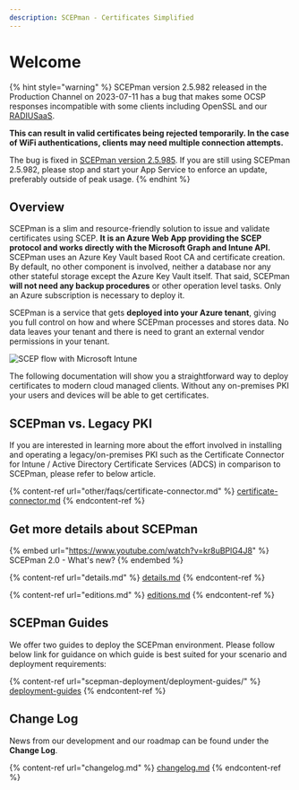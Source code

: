 ```yaml
---
description: SCEPman - Certificates Simplified
---
```


# Welcome

{% hint style="warning" %}
SCEPman version 2.5.982 released in the Production Channel on 2023-07-11 has a bug that makes some OCSP responses incompatible with some clients including OpenSSL and our [RADIUSaaS](https://www.radius-as-a-service.com/).&#x20;

**This can result in valid certificates being rejected temporarily. In the case of WiFi authentications, clients may need multiple connection attempts.**

The bug is fixed in [SCEPman version 2.5.985](changelog.md#scepman-2.5.895). If you are still using SCEPman 2.5.982, please stop and start your App Service to enforce an update, preferably outside of peak usage.
{% endhint %}

## Overview

SCEPman is a slim and resource-friendly solution to issue and validate certificates using SCEP. **It is an Azure Web App providing the SCEP protocol and works directly with the Microsoft Graph and Intune API.** SCEPman uses an Azure Key Vault based Root CA and certificate creation. By default, no other component is involved, neither a database nor any other stateful storage except the Azure Key Vault itself. That said, SCEPman **will not need any backup procedures** or other operation level tasks. Only an Azure subscription is necessary to deploy it.

SCEPman is a service that gets **deployed into your Azure tenant**, giving you full control on how and where SCEPman processes and stores data. No data leaves your tenant and there is need to grant an external vendor permissions in your tenant.

![SCEP flow with Microsoft Intune](.gitbook/assets/scepman-flowchart.webp)

The following documentation will show you a straightforward way to deploy certificates to modern cloud managed clients. Without any on-premises PKI your users and devices will be able to get certificates.

## SCEPman vs. Legacy PKI

If you are interested in learning more about the effort involved in installing and operating a legacy/on-premises PKI such as the Certificate Connector for Intune / Active Directory Certificate Services (ADCS) in comparison to SCEPman, please refer to below article.

{% content-ref url="other/faqs/certificate-connector.md" %}
[certificate-connector.md](other/faqs/certificate-connector.md)
{% endcontent-ref %}

## Get more details about SCEPman

{% embed url="https://www.youtube.com/watch?v=kr8uBPlG4J8" %}
SCEPman 2.0 - What's new?
{% endembed %}

{% content-ref url="details.md" %}
[details.md](details.md)
{% endcontent-ref %}

{% content-ref url="editions.md" %}
[editions.md](editions.md)
{% endcontent-ref %}

## SCEPman Guides

We offer two guides to deploy the SCEPman environment. Please follow below link for guidance on which guide is best suited for your scenario and deployment requirements:

{% content-ref url="scepman-deployment/deployment-guides/" %}
[deployment-guides](scepman-deployment/deployment-guides/)
{% endcontent-ref %}

## Change Log

News from our development and our roadmap can be found under the **Change Log**.

{% content-ref url="changelog.md" %}
[changelog.md](changelog.md)
{% endcontent-ref %}

